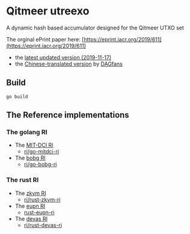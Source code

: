 # Qitmeer utreexo

A dynamic hash based accumulator designed for the Qitmeer UTXO set

The orginal ePrint paper here: [https://eprint.iacr.org/2019/611](https://eprint.iacr.org/2019/611) 
  - the [latest updated version (2019-11-17) ](./utreexo.pdf)
  - the [Chinese-translated version](https://github.com/DAGfans/TranStudy/tree/master/Papers/Utreexo) by [DAGfans](https://dagfans.org)
 
## Build
```shell script
go build
```

## The Reference implementations

### The golang RI
 * The [MIT-DCI RI](https://github.com/mit-dci/utreexo)
    - [ri/go-mitdci-ri](ri/go-mitdci-ri)
 * The [bobg RI](https://github.com/bobg/utreexo)
    - [ri/go-bobg-ri](ri/go-bobg-ri)

### The rust RI
 * The [zkvm RI](https://github.com/stellar/slingshot/tree/main/zkvm/src/utreexo)
	- [ri/rust-zkvm-ri](ri/rust-zkvm-ri)
 * The [eupn RI](https://github.com/eupn/utreexo-rs)
    - [rust-eupn-ri](ri/rust-eupn-ri)
 * The [devas RI](https://github.com/devashishdxt/utreexo)
    - [ri/rust-devas-ri](ri/rust-devas-ri) 
